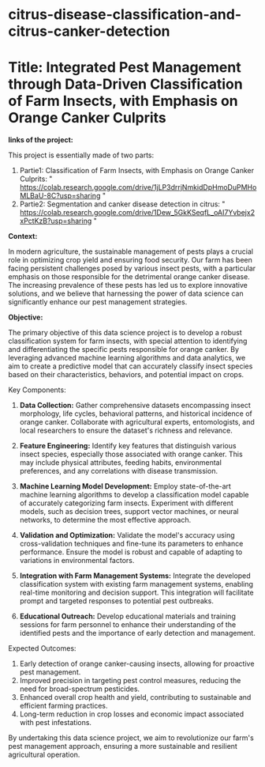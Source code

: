 # citrus-disease-classification-and-citrus-canker-detection

# **Title: Integrated Pest Management through Data-Driven Classification of Farm Insects, with Emphasis on Orange Canker Culprits**

**links of the project:**

This project is essentially made of two parts: 
1. Partie1: Classification of Farm Insects, with Emphasis on Orange Canker Culprits: " https://colab.research.google.com/drive/1jLP3drrjNmkidDpHmoDuPMHoMLBaU-8C?usp=sharing "
2. Partie2: Segmentation and canker disease detection in citrus: " https://colab.research.google.com/drive/1Dew_5GkKSeqfL_oAI7Yvbejx2xPctKzB?usp=sharing "

**Context:**

In modern agriculture, the sustainable management of pests plays a crucial role in optimizing crop yield and ensuring food security. Our farm has been facing persistent challenges posed by various insect pests, with a particular emphasis on those responsible for the detrimental orange canker disease. The increasing prevalence of these pests has led us to explore innovative solutions, and we believe that harnessing the power of data science can significantly enhance our pest management strategies.

**Objective:**

The primary objective of this data science project is to develop a robust classification system for farm insects, with special attention to identifying and differentiating the specific pests responsible for orange canker. By leveraging advanced machine learning algorithms and data analytics, we aim to create a predictive model that can accurately classify insect species based on their characteristics, behaviors, and potential impact on crops.

Key Components:
1. **Data Collection:** Gather comprehensive datasets encompassing insect morphology, life cycles, behavioral patterns, and historical incidence of orange canker. Collaborate with agricultural experts, entomologists, and local researchers to ensure the dataset's richness and relevance.

2. **Feature Engineering:** Identify key features that distinguish various insect species, especially those associated with orange canker. This may include physical attributes, feeding habits, environmental preferences, and any correlations with disease transmission.

3. **Machine Learning Model Development:** Employ state-of-the-art machine learning algorithms to develop a classification model capable of accurately categorizing farm insects. Experiment with different models, such as decision trees, support vector machines, or neural networks, to determine the most effective approach.

4. **Validation and Optimization:** Validate the model's accuracy using cross-validation techniques and fine-tune its parameters to enhance performance. Ensure the model is robust and capable of adapting to variations in environmental factors.

5. **Integration with Farm Management Systems:** Integrate the developed classification system with existing farm management systems, enabling real-time monitoring and decision support. This integration will facilitate prompt and targeted responses to potential pest outbreaks.

6. **Educational Outreach:** Develop educational materials and training sessions for farm personnel to enhance their understanding of the identified pests and the importance of early detection and management.

Expected Outcomes:
1. Early detection of orange canker-causing insects, allowing for proactive pest management.
2. Improved precision in targeting pest control measures, reducing the need for broad-spectrum pesticides.
3. Enhanced overall crop health and yield, contributing to sustainable and efficient farming practices.
4. Long-term reduction in crop losses and economic impact associated with pest infestations.

By undertaking this data science project, we aim to revolutionize our farm's pest management approach, ensuring a more sustainable and resilient agricultural operation.
